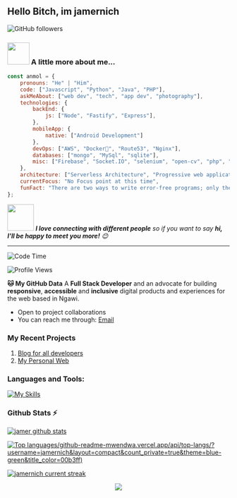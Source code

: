 <h2>Hello Bitch, im jamernich</h2>
<p></p>

![GitHub followers](https://img.shields.io/github/followers/jamernich?label=Follow&style=social)
### <img src="https://media.giphy.com/media/VgCDAzcKvsR6OM0uWg/giphy.gif" width="50"> A little more about me...  

```javascript
const anmol = {
    pronouns: "He" | "Him",
    code: ["Javascript", "Python", "Java", "PHP"],
    askMeAbout: ["web dev", "tech", "app dev", "photography"],
    technologies: {
        backEnd: {
            js: ["Node", "Fastify", "Express"],
        },
        mobileApp: {
            native: ["Android Development"]
        },
        devOps: ["AWS", "Docker🐳", "Route53", "Nginx"],
        databases: ["mongo", "MySql", "sqlite"],
        misc: ["Firebase", "Socket.IO", "selenium", "open-cv", "php", "SuiteApp"]
    },
    architecture: ["Serverless Architecture", "Progressive web applications", "Single page applications"],
    currentFocus: "No Focus point at this time",
    funFact: "There are two ways to write error-free programs; only the third one works"
};
```

<img src="https://media.giphy.com/media/LnQjpWaON8nhr21vNW/giphy.gif" width="60"> <em><b>I love connecting with different people</b> so if you want to say <b>hi, I'll be happy to meet you more!</b> 😊</em>

---
<!--START_SECTION:waka-->
![Code Time](http://img.shields.io/badge/Code%20Time-2%2C633%20hrs%201%20min-blue)

![Profile Views](http://img.shields.io/badge/Profile%20Views-2791-blue)

**🐱 My GitHub Data** 
A **Full Stack Developer**  and an advocate for building **responsive**, **accessible** and **inclusive** digital products and experiences for the web based in Ngawi. 
- Open to project collaborations
- You can reach me through: <a href="mailto: kuronewhck@gmail.com">Email</a>
 
### My Recent Projects

 1. [Blog for all developers](https://developers-home.vercel.app/)
 2. [My Personal Web](https://jamerski.vercel.app/)

### **Languages and Tools:**  
[![My Skills](https://skills.thijs.gg/icons?i=html,css,js,react,next,expressjs,nodejs,mongodb,md,git,github,vscode,jest,postman,stackoverflow&perline=13)](#)

### Github Stats ⚡

 [![jamer github stats](https://bad-apple-github-readme.vercel.app/api?username=jamernich&show_icons=true&count_private=true&line_height=20&icon_color=00b3ff&theme=blue-green&title_color=00b3ff)](#)
 
 [![Top languages](https:/)/github-readme-mwendwa.vercel.app/api/top-langs/?username=jamernich&layout=compact&count_private=true&theme=blue-green&title_color=00b3ff)](#)

[![jamernich current streak](https://streak-stats.demolab.com/?user=jamernich&count_private=true&theme=blue-green&title_color=00b3ff)](#)

<p align="center">
     <img src="https://capsule-render.vercel.app/api?type=waving&color=gradient&height=100&section=footer"/>
</p>
